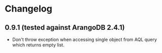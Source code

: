 # Changelog

## 0.9.1 (tested against ArangoDB 2.4.1)

- Don't throw exception when accessing single object from AQL query which returns empty list.